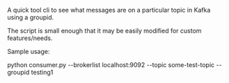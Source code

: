 A quick tool cli to see what messages are on a particular topic in Kafka using a groupid.

The script is small enough that it may be easily modified for custom features/needs.

Sample usage:

python consumer.py --brokerlist localhost:9092 --topic some-test-topic --groupid testing1